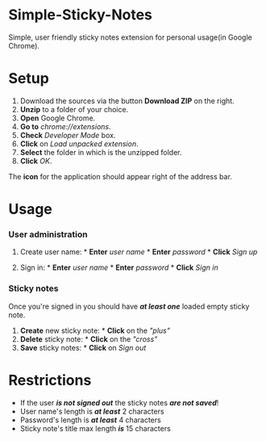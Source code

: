 # Simple-Sticky-Notes
Simple, user friendly sticky notes extension for personal usage(in Google Chrome).

# Setup

  1. Download the sources via the button **Download ZIP** on the right.
  2. **Unzip** to a folder of your choice.
  3. **Open** Google Chrome.
  4. **Go to** *chrome://extensions*.
  5. **Check** *Developer Mode* box.
  6. **Click** on *Load unpacked extension*.
  7. **Select** the folder in which is the unzipped folder.
  8. **Click** *OK*.

The **icon** for the application should appear right of the address bar.

# Usage

### User administration
  
  1. Create user name:
    *  **Enter** *user name*
    *  **Enter** *password*
    *  **Click** *Sign up*
  
  2. Sign in:
    * **Enter** *user name*
    * **Enter** *password*
    * **Click** *Sign in*
  
### Sticky notes
  
Once you're signed in you should have _**at least one**_ loaded empty sticky note.

  1. **Create** new sticky note: 
    * **Click** on the *"plus"*
  2. **Delete** sticky note:
    * **Click** on the *"cross"*
  3. **Save** sticky notes:
    * **Click** on *Sign out*

# Restrictions
  * If the user _**is not signed out**_ the sticky notes _**are not saved**_!
  * User name's length is _**at least**_ 2 characters
  * Password's length is _**at least**_ 4 characters
  * Sticky note's title max length _**is**_ 15 characters
